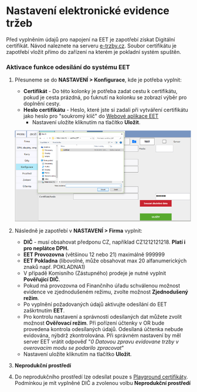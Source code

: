 # Nastavení elektronické evidence tržeb

Před vyplněním údajů pro napojení na EET je zapotřebí získat Digitální certifikát. Návod naleznete na serveru [e-trzby.cz](http://www.etrzby.cz/cs/webova-aplikace-EET-a-certifikaty). Soubor certifikátu je zapotřebí vložit přímo do zařízení na kterém je pokladní systém spuštěn.

### Aktivace funkce odesílání do systému EET

1. Přesuneme se do **NASTAVENÍ &gt; Konfigurace**, kde je potřeba vyplnit:

   * **Certifikát** - Do této kolonky je potřeba zadat cestu k certifikátu, pokud je cesta prázdná, po ťuknutí na kolonku se zobrazí výběr                       pro doplnění cesty. 
   * **Heslo certifikátu** - Heslo, které jste si zadali při vytváření certifikátu jako heslo pro "soukromý klíč" do [Webové aplikace EET](http://adisspr.mfcr.cz/adistc/adis/idpr_pub/eet/eet_sluzby.faces)
     * Nastavení uložíte kliknutím na tlačítko **Uložit**. 


   ![](img/companyEET1.png)

2. Následně je zapotřebí v **NASTAVENÍ &gt; Firma** vyplnit:

   * **DIČ** - musí obsahovat předponu CZ, například CZ1212121218. **Platí i pro neplátce DPH.**
   * **EET Provozovna** \(většinou 12 nebo 21\) maximálně 999999
   * **EET Pokladna** \(libovolné, může obsahovat max 20 alfanumerických znaků např. POKLADNA1\)
   * V případě Komisního \(Zástupného\) prodeje je nutné vyplnit **Pověřující DIČ**.
   * Pokud má provozovna od Finančního úřadu schválenou možnost evidence ve zjednodušeném režimu, zvolte možnost **Zjednodušený režim**.
   * Po vyplnění požadovaných údajů aktivujte odesílání do EET zaškrtnutím **EET**. 
   * Pro kontrolu nastavení a správnosti odesílaných dat můžete zvolit možnost **Ověřovací režim**. Při pořízení účtenky v OR bude     
     provedena kontrola odesílaných údajů. Odesílaná účtenka nebude evidována, nýbdrž zkontrolována. Při správném nastavení by měl server 
     EET vrátit odpověď "_0 Datovou zpravu evidovane trzby v overovacim modu se podarilo zpracovat_"
   * Nastavení uložíte kliknutím na tlačítko **Uložit**. 



3. **Neprodukční prostředí**

4. Do neprodukčního prostředí lze odesílat pouze s [Playground certifikáty](http://www.etrzby.cz/assets/cs/prilohy/EET_CA1_Playground_v1.zip). Podmínkou je mít vyplněné DIČ a zvolenou volbu **Neprodukční prostředí**



